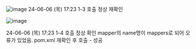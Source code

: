 ![image](https://github.com/YuHaRee/mvc-practice/assets/101623679/a869cbdd-2919-4f70-94c8-420ef89e319e)
24-06-06 (목) 17:23
1-3 호출 정상 재확인




![image](https://github.com/YuHaRee/mvc-practice/assets/101623679/e8e93a87-5c21-45a4-af0c-4fc595d0ad08)

24-06-06 (목) 17:23
1-4 호출 정상 확인
mapper의 name명이 mappers로 되어 오류가 있었음. pom.xml 재확인 후 호출 - 성공
